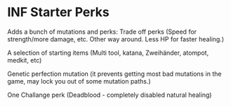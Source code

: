# INF Starter Perks
Adds a bunch of mutations and perks:
Trade off perks (Speed for strength/more damage, etc. Other way around. Less HP for faster healing.) 

A selection of starting items (Multi tool, katana, Zweihänder, atompot, medkit, etc) 

Genetic perfection mutation (it prevents getting most bad mutations in the game, may lock you out of some mutation paths.) 

One Challange perk (Deadblood - completely disabled natural healing) 
